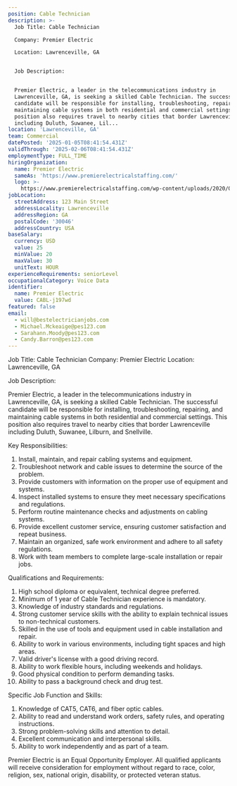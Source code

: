 ```yaml
---
position: Cable Technician
description: >-
  Job Title: Cable Technician 

  Company: Premier Electric 

  Location: Lawrenceville, GA 


  Job Description: 


  Premier Electric, a leader in the telecommunications industry in
  Lawrenceville, GA, is seeking a skilled Cable Technician. The successful
  candidate will be responsible for installing, troubleshooting, repairing, and
  maintaining cable systems in both residential and commercial settings. This
  position also requires travel to nearby cities that border Lawrenceville
  including Duluth, Suwanee, Lil...
location: 'Lawrenceville, GA'
team: Commercial
datePosted: '2025-01-05T08:41:54.431Z'
validThrough: '2025-02-06T08:41:54.431Z'
employmentType: FULL_TIME
hiringOrganization:
  name: Premier Electric
  sameAs: 'https://www.premierelectricalstaffing.com/'
  logo: >-
    https://www.premierelectricalstaffing.com/wp-content/uploads/2020/05/Premier-Electrical-Staffing-logo.png
jobLocation:
  streetAddress: 123 Main Street
  addressLocality: Lawrenceville
  addressRegion: GA
  postalCode: '30046'
  addressCountry: USA
baseSalary:
  currency: USD
  value: 25
  minValue: 20
  maxValue: 30
  unitText: HOUR
experienceRequirements: seniorLevel
occupationalCategory: Voice Data
identifier:
  name: Premier Electric
  value: CABL-j197wd
featured: false
email:
  - will@bestelectricianjobs.com
  - Michael.Mckeaige@pes123.com
  - Sarahann.Moody@pes123.com
  - Candy.Barron@pes123.com
---
```




Job Title: Cable Technician 
Company: Premier Electric 
Location: Lawrenceville, GA 

Job Description: 

Premier Electric, a leader in the telecommunications industry in Lawrenceville, GA, is seeking a skilled Cable Technician. The successful candidate will be responsible for installing, troubleshooting, repairing, and maintaining cable systems in both residential and commercial settings. This position also requires travel to nearby cities that border Lawrenceville including Duluth, Suwanee, Lilburn, and Snellville. 

Key Responsibilities:

1. Install, maintain, and repair cabling systems and equipment.
2. Troubleshoot network and cable issues to determine the source of the problem.
3. Provide customers with information on the proper use of equipment and systems.
4. Inspect installed systems to ensure they meet necessary specifications and regulations.
5. Perform routine maintenance checks and adjustments on cabling systems.
6. Provide excellent customer service, ensuring customer satisfaction and repeat business.
7. Maintain an organized, safe work environment and adhere to all safety regulations.
8. Work with team members to complete large-scale installation or repair jobs.

Qualifications and Requirements:

1. High school diploma or equivalent, technical degree preferred.
2. Minimum of 1 year of Cable Technician experience is mandatory.
3. Knowledge of industry standards and regulations.
4. Strong customer service skills with the ability to explain technical issues to non-technical customers.
5. Skilled in the use of tools and equipment used in cable installation and repair.
6. Ability to work in various environments, including tight spaces and high areas.
7. Valid driver's license with a good driving record.
8. Ability to work flexible hours, including weekends and holidays.
9. Good physical condition to perform demanding tasks.
10. Ability to pass a background check and drug test.

Specific Job Function and Skills: 

1. Knowledge of CAT5, CAT6, and fiber optic cables.
2. Ability to read and understand work orders, safety rules, and operating instructions.
3. Strong problem-solving skills and attention to detail.
4. Excellent communication and interpersonal skills.
5. Ability to work independently and as part of a team.

Premier Electric is an Equal Opportunity Employer. All qualified applicants will receive consideration for employment without regard to race, color, religion, sex, national origin, disability, or protected veteran status.
